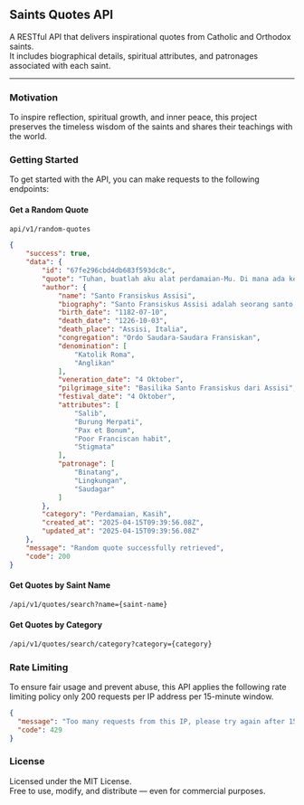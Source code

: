 ## Saints Quotes API

A RESTful API that delivers inspirational quotes from Catholic and Orthodox saints.  
It includes biographical details, spiritual attributes, and patronages associated with each saint.

---

### Motivation

To inspire reflection, spiritual growth, and inner peace, this project preserves the timeless wisdom of the saints and shares their teachings with the world.

### Getting Started

To get started with the API, you can make requests to the following endpoints:

#### Get a Random Quote

```bash
api/v1/random-quotes
```

```json
{
    "success": true,
    "data": {
        "id": "67fe296cbd4db683f593dc8c",
        "quote": "Tuhan, buatlah aku alat perdamaian-Mu. Di mana ada kebencian, biarlah aku menaburkan cinta; di mana ada luka, biarlah aku membawa penyembuhan; di mana ada keraguan, biarlah aku membawa iman.",
        "author": {
            "name": "Santo Fransiskus Assisi",
            "biography": "Santo Fransiskus Assisi adalah seorang santo, diakon, biarawan, dan pendiri Ordo Saudara-Saudara Fransiskan (OFM). Ia dikenal karena hidup sederhana, cinta kepada alam, dan dedikasinya dalam membangun perdamaian. Lahir di Assisi, Italia, pada 10 Juli 1182, ia meninggal pada 3 Oktober 1226.",
            "birth_date": "1182-07-10",
            "death_date": "1226-10-03",
            "death_place": "Assisi, Italia",
            "congregation": "Ordo Saudara-Saudara Fransiskan",
            "denomination": [
                "Katolik Roma",
                "Anglikan"
            ],
            "veneration_date": "4 Oktober",
            "pilgrimage_site": "Basilika Santo Fransiskus dari Assisi",
            "festival_date": "4 Oktober",
            "attributes": [
                "Salib",
                "Burung Merpati",
                "Pax et Bonum",
                "Poor Franciscan habit",
                "Stigmata"
            ],
            "patronage": [
                "Binatang",
                "Lingkungan",
                "Saudagar"
            ]
        },
        "category": "Perdamaian, Kasih",
        "created_at": "2025-04-15T09:39:56.08Z",
        "updated_at": "2025-04-15T09:39:56.08Z"
    },
    "message": "Random quote successfully retrieved",
    "code": 200
}
```

#### Get Quotes by Saint Name

```bash
/api/v1/quotes/search?name={saint-name}
```


#### Get Quotes by Category

```bash
/api/v1/quotes/search/category?category={category}
```


### Rate Limiting

To ensure fair usage and prevent abuse, this API applies the following rate limiting policy only 200 requests per IP address per 15-minute window.

```json
{
  "message": "Too many requests from this IP, please try again after 15 minutes",
  "code": 429
}
```

### License

Licensed under the MIT License.  
Free to use, modify, and distribute — even for commercial purposes.  
